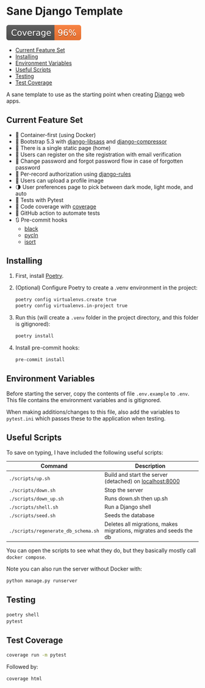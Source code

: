 # Sane Django Template <!-- omit in toc -->

[![Coverage badge](https://raw.githubusercontent.com/bradleymarques/sane-django-template/python-coverage-comment-action-data/badge.svg)](https://htmlpreview.github.io/?https://github.com/bradleymarques/sane-django-template/blob/python-coverage-comment-action-data/htmlcov/index.html)

- [Current Feature Set](#current-feature-set)
- [Installing](#installing)
- [Environment Variables](#environment-variables)
- [Useful Scripts](#useful-scripts)
- [Testing](#testing)
- [Test Coverage](#test-coverage)

A sane template to use as the starting point when creating [Django](https://www.djangoproject.com/) web apps.

## Current Feature Set

- 🐳 Container-first (using Docker)
- 🎨 Bootstrap 5.3 with [django-libsass](https://github.com/torchbox/django-libsass) and [django-compressor](https://github.com/django-compressor/django-compressor)
- 🏡 There is a single static page (home)
- 📧 Users can register on the site registration with email verification
- 🔐 Change password and forgot password flow in case of forgotten password
- 🔑 Per-record authorization using [django-rules](https://github.com/dfunckt/django-rules)
- 📸 Users can upload a profile image
- 🌗 User preferences page to pick between dark mode, light mode, and auto
- 🧪 Tests with Pytest
- 🧪 Code coverage with [coverage](https://github.com/nedbat/coveragepy)
- 🐙 GitHub action to automate tests
- 🔃 Pre-commit hooks
  - [black](https://github.com/psf/black)
  - [pycln](https://hadialqattan.github.io/pycln/)
  - [isort](https://pycqa.github.io/isort/)

## Installing

1. First, install [Poetry](https://python-poetry.org/docs/#installation).
2. (Optional) Configure Poetry to create a .venv environment in the project:

    ```zsh
    poetry config virtualenvs.create true
    poetry config virtualenvs.in-project true
    ```

3. Run this (will create a `.venv` folder in the project directory, and this folder is gitignored):

    ```zsh
    poetry install
    ```

4. Install pre-commit hooks:

    ```zsh
    pre-commit install
    ```

## Environment Variables

Before starting the server, copy the contents of file `.env.example` to `.env`.
This file contains the environment variables and is gitignored.

When making additions/changes to this file, also add the variables to `pytest.ini` which passes these to the application when testing.

## Useful Scripts

To save on typing, I have included the following useful scripts:

| Command                             | Description                                                         |
| ----------------------------------- | ------------------------------------------------------------------- |
| `./scripts/up.sh`                   | Build and start the server (detached) on <localhost:8000>           |
| `./scripts/down.sh`                 | Stop the server                                                     |
| `./scripts/down_up.sh`              | Runs down.sh then up.sh                                             |
| `./scripts/shell.sh`                | Run a Django shell                                                  |
| `./scripts/seed.sh`                 | Seeds the database                                                  |
| `./scripts/regenerate_db_schema.sh` | Deletes all migrations, makes migrations, migrates and seeds the db |

You can open the scripts to see what they do, but they basically mostly call `docker compose`.

Note you can also run the server without Docker with:

```zsh
python manage.py runserver
```

## Testing

```zsh
poetry shell
pytest
```

## Test Coverage

```zsh
coverage run -m pytest
```

Followed by:

```zsh
coverage html
```
